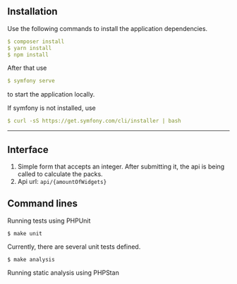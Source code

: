 ## Installation

Use the following commands to install the application dependencies.
```yaml
$ composer install
$ yarn install
$ npm install
```
After that use
```yaml
$ symfony serve
```
to start the application locally.

If symfony is not installed, use
```yaml
$ curl -sS https://get.symfony.com/cli/installer | bash 
```

---
## Interface
1. Simple form that accepts an integer. After submitting it, the api is being called to calculate the packs.
2. Api url: `api/{amountOfWidgets}`


## Command lines
Running tests using PHPUnit
```
$ make unit
```
Currently, there are several unit tests defined.

```
$ make analysis
```
Running static analysis using PHPStan
